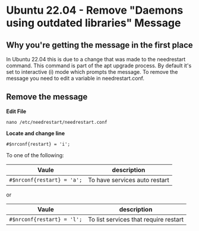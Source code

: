 # Ubuntu 22.04 - Remove "Daemons using outdated libraries" Message

## Why you're getting the message in the first place

In Ubuntu 22.04 this is due to a change that was made to the needrestart command. This command is part of the apt upgrade process. By default it's set to interactive (i) mode which prompts the message. To remove the message you need to edit a variable in needrestart.conf.

## Remove the message

**Edit File**

`nano /etc/needrestart/needrestart.conf`

**Locate and change line**

`#$nrconf{restart} = 'i';`

To one of the following:

| Vaule | description |
| --- | --- |
| `#$nrconf{restart} = 'a';` | To have services auto restart |

or

| Vaule | description |
| --- | --- |
| `#$nrconf{restart} = 'l';` | To list services that require restart |

